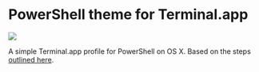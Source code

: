 # PowerShell theme for Terminal.app

![](https://cloud.githubusercontent.com/assets/1696777/17915629/0562d84e-697a-11e6-9ec3-e8d25b676668.png)

A simple Terminal.app profile for PowerShell on OS X. Based on the steps [outlined here](https://www.sapien.com/blog/2016/08/19/setting-up-powershell-on-your-mac/).

